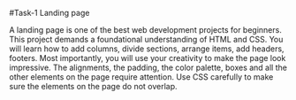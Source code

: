 #Task-1 Landing page




A landing page is one of the best web development projects for beginners. This project demands a foundational understanding of HTML and CSS. You will learn how to add columns, divide sections, arrange items, add headers, footers. Most importantly, you will use your creativity to make the page look impressive. The alignments, the padding, the color palette, boxes and all the other elements on the page require attention. Use CSS carefully to make sure the elements on the page do not overlap.
